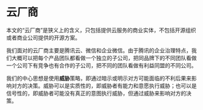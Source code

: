 # 云厂商

本文的“云厂商”是狭义上的含义，只包括提供云服务的商业实体，不包括开源组织或者商业公司提供的开源方案。

我们面对的云厂商主要是腾讯云、微信和企业微信。由于腾讯的企业治理特点，我们大概可以把每个产品团队都看做一个独立的子公司，把同品牌下的不同团队看做一个公司下有竞争也有合作的子公司，把不同的团队看做有利益同盟的不同公司。

我们的中心思想是使用**威胁**策略，即通过暗示或明示对方可能面临的不利后果来影响对方的决策。威胁可以是实质性的，即威胁者有能力和意愿执行威胁；也可以是信号性的，即威胁者可能没有真正的意图执行威胁，但通过威胁来影响对方的决策。
